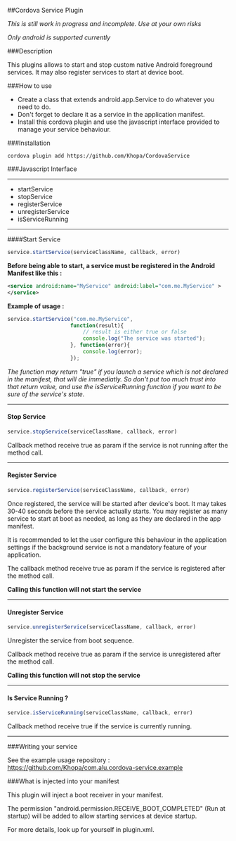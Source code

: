 ##Cordova Service Plugin

*This is still work in progress and incomplete. Use at your own risks*

*Only android is supported currently*

###Description

This plugins allows to start and stop custom native Android foreground services. It may also register services to start at device boot.

###How to use

- Create a class that extends android.app.Service to do whatever you need to do.
- Don't forget to declare it as a service in the application manifest.
- Install this cordova plugin and use the javascript interface provided to manage your service behaviour.

###Installation

```
cordova plugin add https://github.com/Khopa/CordovaService
```

###Javascript Interface

***

- startService
- stopService
- registerService
- unregisterService
- isServiceRunning

***


####Start Service

```javascript
service.startService(serviceClassName, callback, error)
```

**Before being able to start, a service must be registered in the Android Manifest like this :**

```xml
<service android:name="MyService" android:label="com.me.MyService" >
</service>
```

**Example of usage :**

```javascript
service.startService("com.me.MyService",
					function(result){
						// result is either true or false
						console.log("The service was started");
					}, function(error){
						console.log(error);
					});
```

*The function may return "true" if you launch a service which is not declared in the manifest, that will die immediatly. So don't put too much trust into that return value, and use the isServiceRunning function if you want to be sure of the service's state.*

***

#### Stop Service

```javascript
service.stopService(serviceClassName, callback, error)
```

Callback method receive true as param if the service is not running after the method call.

***

#### Register Service

```javascript
service.registerService(serviceClassName, callback, error)
```

Once registered, the service will be started after device's boot. It may takes 30-40 seconds before the service actually starts. You may register as many service to start at boot as needed, as long as they are declared in the app manifest.

It is recommended to let the user configure this behaviour in the application settings if the background service is not a mandatory feature of your application.

The callback method receive true as param if the service is registered after the method call.

**Calling this function will not start the service**

***

#### Unregister Service

```javascript
service.unregisterService(serviceClassName, callback, error)
```

Unregister the service from boot sequence.

Callback method receive true as param if the service is unregistered after the method call.

**Calling this function will not stop the service**

***

#### Is Service Running ?

```javascript
service.isServiceRunning(serviceClassName, callback, error)
```

Callback method receive true if the service is currently running.

***

###Writing your service

See the example usage repository : https://github.com/Khopa/com.alu.cordova-service.example

###What is injected into your manifest

This plugin will inject a boot receiver in your manifest.

The permission "android.permission.RECEIVE_BOOT_COMPLETED" (Run at startup) will be added to allow starting services at device startup.

For more details, look up for yourself in plugin.xml.